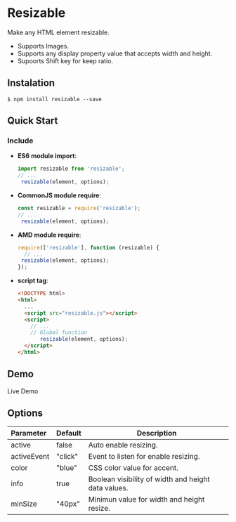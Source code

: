 # Resizable

Make any HTML element resizable.

* Supports Images.
* Supports any display property value that accepts width and height.
* Supoorts Shift key for keep ratio.

## Instalation

```
$ npm install resizable --save
```

## Quick Start

### Include

- **ES6 module import**:

  ```js
  import resizable from 'resizable';
  // ...
   resizable(element, options);
  ```

- **CommonJS module require**:

  ```js
  const resizable = require('resizable');
  // ...
   resizable(element, options);
  ```

- **AMD module require**:

  ```js
  require(['resizable'], function (resizable) {
    // ...
   resizable(element, options);
  });
  ```

- **script tag**:

  ```html
  <!DOCTYPE html>
  <html>
    ...
    <script src="resizable.js"></script>
    <script>
      // ...
      // Global function
     	 resizable(element, options);
    </script>
  </html>
  ```

## Demo

Live Demo

## Options


| Parameter   | Default | Description                                         |
| :---------- | ------- | --------------------------------------------------- |
| active      | false   | Auto enable resizing.                               |
| activeEvent | "click" | Event to listen for enable resizing.                |
| color       | "blue"  | CSS color value for accent.                         |
| info        | true    | Boolean visibility of width and height data values. |
| minSize     | "40px"  | Minimun value for width and height resize.          |



